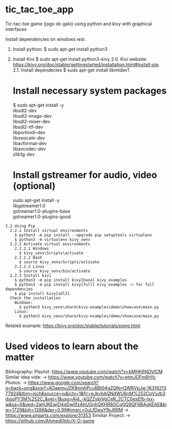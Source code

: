 # tic_tac_toe_app
Tic-tac-toe game (jogo do galo) using python and kivy with graphical interfaces

Install dependencies on windows wsl:
  1. Install python:
    $ sudo apt-get install python3
  2. Install Kivi
    $ sudo apt-get install python3-kivy
    2.0. Kivi website:
      https://kivy.org/doc/stable/gettingstarted/installation.html#install-pip
    2.1. Install dependecies
      $ sudo apt-get install libmtdev1
      
      # Install necessary system packages
      $ sudo apt-get install -y \
            libsdl2-dev \
            libsdl2-image-dev \
            libsdl2-mixer-dev \
            libsdl2-ttf-dev \
            libportmidi-dev \
            libswscale-dev \
            libavformat-dev \
            libavcodec-dev \
            zlib1g-dev
      
      # Install gstreamer for audio, video (optional)
      sudo apt-get install -y \
            libgstreamer1.0 \
            gstreamer1.0-plugins-base \
            gstreamer1.0-plugins-good
            
    2.2 Using Pip
      2.2.1 Install virtual environments
        $ python3 -m pip install --upgrade pip setuptools virtualenv
        $ python3 -m virtualenv kivy_venv
      2.2.2 Activate virtual environments
        2.2.2.1 Windows
          $ kivy_venv\Scripts\activate
        2.2.2.2 Bash
          $ source kivy_venv/Scripts/activate
        2.2.2.3 Linux
          $ source kivy_venv/bin/activate
      2.2.3 Install kivi
        $ python3 -m pip install kivy[base] kivy_examples
        $ python3 -m pip install kivy[full] kivy_examples -> for full dependencies
        $ pip install kivy[sdl2]
      Check the installation
        Windows:
          $ python3 kivy_venv\share\kivy-examples\demo\showcase\main.py
        Linux:
          $ python3 kivy_venv/share/kivy-examples/demo/showcase/main.py

Related example:
  https://kivy.org/doc/stable/tutorials/pong.html

# Used videos to learn about the matter
Bibliography:
  Playlist: https://www.youtube.com/watch?v=bMHK6NDVlCM
  Similar idea vide: -> https://www.youtube.com/watch?v=etmJGFm6hYc
  Photos: -> https://www.google.com/search?q=back+png&sxsrf=AOaemvJZK8mnhPcu6Bt04gZQNrrQWRVpJw:1631921377924&tbm=isch&source=iu&ictx=1&fir=eJkybAQNdWU6nM%252CqVyJb3dujoPY3M%252C_&vet=1&usg=AI4_-kQZZybjVgCeR_2CTC0exEfb-lxx-w&sa=X&ved=2ahUKEwjD4qDwlIfzAhUGnhQKHR8GCq0Q9QF6BAgkEAE&biw=1729&bih=1286&dpr=0.99#imgrc=0uLfDwsYfbJ6RM
          -> https://www.pngarts.com/explore/31353
  Similiar Project: -> https://github.com/Ahmed0tdc/X-O-game